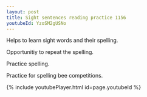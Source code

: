 ```yaml
---
layout: post
title: Sight sentences reading practice 1156
youtubeId: YzoSM2gUSNo
---
```

 
 
Helps to learn sight words and their spelling.

Opportunitiy to repeat the spelling. 

Practice spelling. 
 
Practice for spelling bee competitions. 
 
{% include youtubePlayer.html id=page.youtubeId %}
 
 
